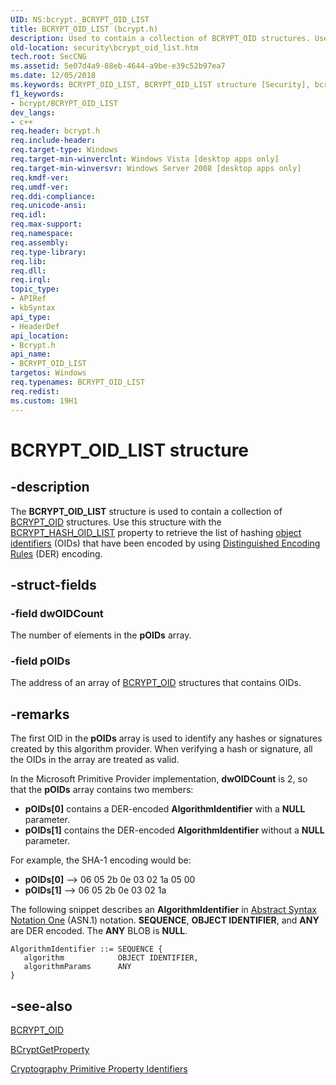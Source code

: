 ```yaml
---
UID: NS:bcrypt._BCRYPT_OID_LIST
title: BCRYPT_OID_LIST (bcrypt.h)
description: Used to contain a collection of BCRYPT_OID structures. Use this structure with the BCRYPT_HASH_OID_LIST property to retrieve the list of hashing object identifiers (OIDs) that have been encoded by using Distinguished Encoding Rules (DER) encoding.
old-location: security\bcrypt_oid_list.htm
tech.root: SecCNG
ms.assetid: 5e07d4a9-88eb-4644-a9be-e39c52b97ea7
ms.date: 12/05/2018
ms.keywords: BCRYPT_OID_LIST, BCRYPT_OID_LIST structure [Security], bcrypt/BCRYPT_OID_LIST, security.bcrypt_oid_list
f1_keywords:
- bcrypt/BCRYPT_OID_LIST
dev_langs:
- c++
req.header: bcrypt.h
req.include-header: 
req.target-type: Windows
req.target-min-winverclnt: Windows Vista [desktop apps only]
req.target-min-winversvr: Windows Server 2008 [desktop apps only]
req.kmdf-ver: 
req.umdf-ver: 
req.ddi-compliance: 
req.unicode-ansi: 
req.idl: 
req.max-support: 
req.namespace: 
req.assembly: 
req.type-library: 
req.lib: 
req.dll: 
req.irql: 
topic_type:
- APIRef
- kbSyntax
api_type:
- HeaderDef
api_location:
- Bcrypt.h
api_name:
- BCRYPT_OID_LIST
targetos: Windows
req.typenames: BCRYPT_OID_LIST
req.redist: 
ms.custom: 19H1
---
```


# BCRYPT_OID_LIST structure


## -description


The <b>BCRYPT_OID_LIST</b> structure is used to contain a collection of <a href="https://docs.microsoft.com/windows/desktop/api/bcrypt/ns-bcrypt-bcrypt_oid">BCRYPT_OID</a> structures. Use this structure with the <a href="https://docs.microsoft.com/windows/desktop/SecCNG/cng-property-identifiers">BCRYPT_HASH_OID_LIST</a> property to retrieve the list of hashing <a href="https://docs.microsoft.com/windows/desktop/SecGloss/o-gly">object identifiers</a> (OIDs) that have been encoded by using <a href="https://docs.microsoft.com/windows/desktop/SecGloss/d-gly">Distinguished Encoding Rules</a> (DER) encoding.


## -struct-fields




### -field dwOIDCount

The number of elements in the <b>pOIDs</b> array.


### -field pOIDs

The address of an array of <a href="https://docs.microsoft.com/windows/desktop/api/bcrypt/ns-bcrypt-bcrypt_oid">BCRYPT_OID</a> structures that contains OIDs.


## -remarks



The first OID in the <b>pOIDs</b> array is used to identify any hashes or signatures created by this algorithm provider. When verifying a hash or signature, all the OIDs in the array are treated as valid.

In the Microsoft Primitive Provider implementation, <b>dwOIDCount</b> is 2, so that the <b>pOIDs</b> array contains two members:

<ul>
<li><b>pOIDs[0]</b> contains a DER-encoded <b>AlgorithmIdentifier</b> with a <b>NULL</b> parameter.</li>
<li><b>pOIDs[1]</b> contains the DER-encoded <b>AlgorithmIdentifier</b> without a <b>NULL</b> parameter.</li>
</ul>
For example, the SHA-1 encoding would be:

<ul>
<li><b>pOIDs[0]</b> --&gt; 06 05 2b 0e 03 02 1a 05 00

</li>
<li><b>pOIDs[1]</b> --&gt; 06 05 2b 0e 03 02 1a</li>
</ul>


The following snippet describes an <b>AlgorithmIdentifier</b> in <a href="https://docs.microsoft.com/windows/desktop/SecGloss/a-gly">Abstract Syntax Notation One</a> (ASN.1) notation.  <b>SEQUENCE</b>, <b>OBJECT IDENTIFIER</b>, and <b>ANY</b> are DER encoded. The <b>ANY</b> BLOB is <b>NULL</b>.

<pre class="syntax" xml:space="preserve"><code>AlgorithmIdentifier ::= SEQUENCE {
   algorithm            OBJECT IDENTIFIER,
   algorithmParams      ANY
}
</code></pre>



## -see-also




<a href="https://docs.microsoft.com/windows/desktop/api/bcrypt/ns-bcrypt-bcrypt_oid">BCRYPT_OID</a>



<a href="https://docs.microsoft.com/windows/desktop/api/bcrypt/nf-bcrypt-bcryptgetproperty">BCryptGetProperty</a>



<a href="https://docs.microsoft.com/windows/desktop/SecCNG/cng-property-identifiers">Cryptography Primitive Property Identifiers</a>
 

 

